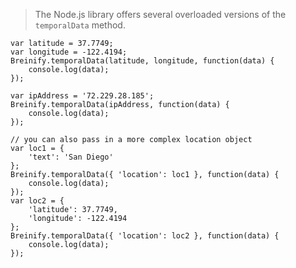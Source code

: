 <blockquote class="lang-specific javascript--node">
<p>The Node.js library offers several overloaded versions
of the <code class="prettyprint">temporalData</code> method.</p>
</blockquote>

>
```javascript--node
var latitude = 37.7749;
var longitude = -122.4194;
Breinify.temporalData(latitude, longitude, function(data) {
	console.log(data);
});
```

>
```javascript--node
var ipAddress = '72.229.28.185';
Breinify.temporalData(ipAddress, function(data) {
	console.log(data);
});
```

>
```javascript--node
// you can also pass in a more complex location object
var loc1 = { 
    'text': 'San Diego'
};
Breinify.temporalData({ 'location': loc1 }, function(data) {
	console.log(data);
});
var loc2 = { 
    'latitude': 37.7749,
    'longitude': -122.4194
};
Breinify.temporalData({ 'location': loc2 }, function(data) {
	console.log(data);
});
```